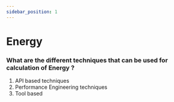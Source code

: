 ```yaml
---
sidebar_position: 1
---
```


# Energy

### What are the different techniques that can be used for calculation of Energy ?

1) API based techniques  
2) Performance Engineering techniques  
3) Tool based  
